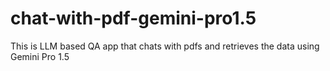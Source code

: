# chat-with-pdf-gemini-pro1.5


This is LLM based QA app that chats with pdfs and retrieves the data using Gemini Pro 1.5
